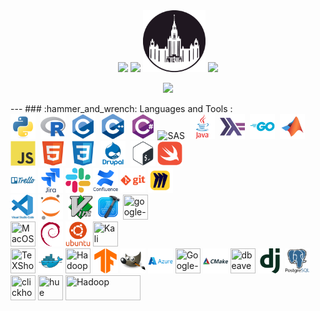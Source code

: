 <div id="header" align="center">
  <img src="https://media.giphy.com/media/IWiAPmq1HS9QZRu8PT/giphy-downsized-large.gif" width="100"/>
  <img src="https://media.giphy.com/media/hqU2KkjW5bE2v2Z7Q2/giphy.gif" width="100"/>
  <a href="https://istina.msu.ru/profile/xnikon/"><img src="https://github.com/charonxnikon/SHADERTOY_projects/blob/main/msu.png" width="100"/></a>  <a href="https://istina.msu.ru/profile/xnikon/"><img src="https://media.giphy.com/media/LdY9N2X4CrMzb4weLx/giphy.gif" width="100"/></a>
</div>
<p align="center">
  <img src="https://readme-typing-svg.demolab.com/?lines=Hi,+ I+am+Nikonov+Maksim;2+years+AI+Researching;4+years+Developing;3+years+Analysis&font=Fira%20Code&center=true&width=380&height=50&duration=4000&pause=1000">
</p>
---
### :hammer_and_wrench: Languages and Tools :
<div>
  <img src="https://github.com/devicons/devicon/blob/master/icons/python/python-original.svg" title="python" alt="python" width="40" height="40"/>&nbsp;
  <img src="https://github.com/devicons/devicon/blob/master/icons/r/r-original.svg" title="R" alt="R" width="40" height="40"/>&nbsp;
  <img src="https://github.com/devicons/devicon/blob/master/icons/c/c-original.svg" title="C" alt="C" width="40" height="40"/>&nbsp;
  <img src="https://github.com/devicons/devicon/blob/master/icons/cplusplus/cplusplus-original.svg" title="C++" alt="C++" width="40" height="40"/>&nbsp;
  <img src="https://github.com/devicons/devicon/blob/master/icons/csharp/csharp-original.svg" title="C#" alt="C#" width="40" height="40"/>
   <img src="https://preview.redd.it/uxor04u56xx21.png?width=200&format=png&auto=webp&s=5476aabb5889df633ac963e92acbb9adadd5f7f6" title="SAS" alt="SAS" width="40" height="40"/>&nbsp;
   <img src="https://github.com/devicons/devicon/blob/master/icons/java/java-original-wordmark.svg" title="Java" alt="Java" width="40" height="40"/>&nbsp;
  <img src="https://github.com/devicons/devicon/blob/master/icons/haskell/haskell-original.svg" title="Haskell" alt="Haskell " width="40" height="40"/>&nbsp;
  <img src="https://github.com/devicons/devicon/blob/master/icons/go/go-original-wordmark.svg" title="GO"  alt="GO" width="40" height="40"/>&nbsp;
  <img src="https://github.com/devicons/devicon/blob/master/icons/matlab/matlab-original.svg" title="MATLAB" alt="MATLAB" width="40" height="40"/>&nbsp;
  <img src="https://github.com/devicons/devicon/blob/master/icons/javascript/javascript-original.svg" title="JS" alt="JS" width="40" height="40"/>&nbsp;
  <img src="https://github.com/devicons/devicon/blob/master/icons/html5/html5-original.svg" title="HTML5" alt="HTML" width="40" height="40"/>&nbsp;
  <img src="https://github.com/devicons/devicon/blob/master/icons/css3/css3-original.svg" title="CSS3" alt="CSS3" width="40" height="40"/>&nbsp;
  <img src="https://github.com/devicons/devicon/blob/master/icons/drupal/drupal-original-wordmark.svg" title="Drupal"  alt="Drupal" width="40" height="40"/>&nbsp;
      <img src="https://github.com/devicons/devicon/blob/master/icons/bash/bash-plain.svg" title="Bash" **alt="Bash" width="40" height="40"/>
    <img src="https://github.com/devicons/devicon/blob/master/icons/swift/swift-original.svg" title="Swift"  alt="Swift" width="40" height="40"/>&nbsp;
  <br>
    <img src="https://github.com/devicons/devicon/blob/master/icons/trello/trello-plain-wordmark.svg" title="Trello" **alt="Trello" width="40" height="40"/>
    <img src="https://github.com/devicons/devicon/blob/master/icons/jira/jira-original-wordmark.svg" title="Jira" **alt="Jira" width="40" height="40"/>
  <img src="https://github.com/devicons/devicon/blob/master/icons/slack/slack-original.svg" title="Slack" **alt="Slack" width="40" height="40"/>
    <img src="https://github.com/devicons/devicon/blob/master/icons/confluence/confluence-original-wordmark.svg" title="confluence" **alt="confluence" width="40" height="40"/>
   <img src="https://github.com/devicons/devicon/blob/master/icons/git/git-plain-wordmark.svg" title="git" **alt="git" width="40" height="40"/>
  <img src="https://github.com/charonxnikon/ECONOMICS_RMMC/blob/main/6299f743b04c5ae587c4119d.png" title="Miro" **alt="Miro" width="40" height="40"/>
  <br>
    <img src="https://github.com/devicons/devicon/blob/master/icons/vscode/vscode-original-wordmark.svg" title="vscode" **alt="vscode" width="40" height="40"/>
  <img src="https://github.com/devicons/devicon/blob/master/icons/jupyter/jupyter-original.svg" title="jupyter" alt="jupyter" width="40" height="40"/>&nbsp;
  <img src="https://github.com/devicons/devicon/blob/master/icons/vim/vim-original.svg" title="vim" **alt="vim" width="40" height="40"/>
    <img src="https://github.com/devicons/devicon/blob/master/icons/xcode/xcode-original.svg" title="xcode" **alt="xcode" width="40" height="40"/>
  <img src="https://res.cloudinary.com/apideck/image/upload/v1615737977/icons/google-colab.png" title="google-colab" **alt="google-colab" width="40" height="40"/>
  <br>
       <img src="https://upload.wikimedia.org/wikipedia/commons/thumb/2/22/MacOS_logo_%282017%29.svg/2060px-MacOS_logo_%282017%29.svg.png" title="MacOS"**alt="MacOS" width="40" height="40"/>
    <img src="https://github.com/devicons/devicon/blob/master/icons/debian/debian-original.svg" title="debian" **alt="debian" width="40" height="40"/>
     <img src="https://github.com/devicons/devicon/blob/master/icons/ubuntu/ubuntu-plain-wordmark.svg" title="ubuntu" **alt="ubuntu" width="40" height="40"/>
  <img src="https://upload.wikimedia.org/wikipedia/commons/thumb/2/2b/Kali-dragon-icon.svg/2048px-Kali-dragon-icon.svg.png" title="Kali" **alt="Kali" width="40" height="40"/>
  <br>
  <img src="https://upload.wikimedia.org/wikipedia/commons/thumb/9/95/TeXShop_icon.png/768px-TeXShop_icon.png" title="TeXShop" **alt="TeXShop" width="40" height="40"/>
    <img src="https://github.com/devicons/devicon/blob/master/icons/docker/docker-original.svg" title="docker" **alt="docker" width="40" height="40"/>
  <img src="https://assets.confluent.io/files/6b784911-086f-509b-bcae-7639d6442eab?response_content_disposition=inline&version=a0b1ec4b&account_id=E3DC7592-BA56-4FFC-A81833635367E2D7&signature=hjTv%2FKvD%2Fzw3O2ROlLJajS7WyQNQpHrKSrJUfIBf1c06LR7s52xj7IzrC6%2Bd0ouT4Z15ZOG6mlKdwgC0CZEhBA%3D%3D&expiry=1667692800000" title="Hadoop" **alt="Hadoop" width="40" height="40"/>
   <img src="https://github.com/devicons/devicon/blob/master/icons/tensorflow/tensorflow-original.svg" title="tensorflow" **alt="tensorflow" width="40" height="40"/>
    <img src="https://github.com/devicons/devicon/blob/master/icons/gimp/gimp-original.svg" title="gimp" **alt="gimp" width="40" height="40"/>
  <img src="https://github.com/devicons/devicon/blob/master/icons/azure/azure-original-wordmark.svg" title="azure" **alt="azure" width="40" height="40"/>
  <img src="https://cdn-icons-png.flaticon.com/512/2913/2913989.png" title="Google-Sheets" **alt="Google-Sheets" width="40" height="40"/>
  <img src="https://github.com/devicons/devicon/blob/master/icons/cmake/cmake-original-wordmark.svg" title="cmake" **alt="cmake" width="40" height="40"/>
    <img src="https://dbeaver.com/img/dbeaver-head.png" title="dbeaver" **alt="dbeaver" width="40" height="40"/>
  <img src="https://github.com/devicons/devicon/blob/master/icons/django/django-plain.svg" title="django" **alt="django" width="40" height="40"/>
 <img src="https://github.com/devicons/devicon/blob/master/icons/postgresql/postgresql-original-wordmark.svg" title="postgresql" **alt="postgresql" width="40" height="40"/>
  <img src="https://cdn.cdnlogo.com/logos/c/57/clickhouse.svg" title="clickhouse" **alt="clickhouse" width="40" height="40"/>
    <img src="https://www.clipartmax.com/png/full/256-2568235_just-tap-your-phone-to-get-hadoop-in-the-cloud-hadoop-hue.png" title="hue" **alt="hue" width="40" height="40"/>
  <img src="https://upload.wikimedia.org/wikipedia/commons/thumb/0/0e/Hadoop_logo.svg/1024px-Hadoop_logo.svg.png" title="Hadoop" **alt="Hadoop" width="120" height="40"/>
  
</div>

